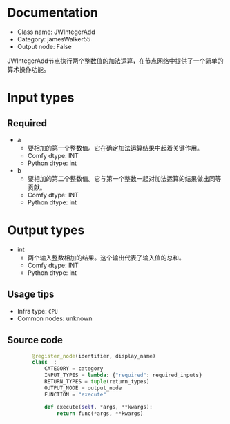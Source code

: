 
# Documentation
- Class name: JWIntegerAdd
- Category: jamesWalker55
- Output node: False

JWIntegerAdd节点执行两个整数值的加法运算，在节点网络中提供了一个简单的算术操作功能。

# Input types
## Required
- a
    - 要相加的第一个整数值。它在确定加法运算结果中起着关键作用。
    - Comfy dtype: INT
    - Python dtype: int
- b
    - 要相加的第二个整数值。它与第一个整数一起对加法运算的结果做出同等贡献。
    - Comfy dtype: INT
    - Python dtype: int

# Output types
- int
    - 两个输入整数相加的结果。这个输出代表了输入值的总和。
    - Comfy dtype: INT
    - Python dtype: int


## Usage tips
- Infra type: `CPU`
- Common nodes: unknown


## Source code
```python
        @register_node(identifier, display_name)
        class _:
            CATEGORY = category
            INPUT_TYPES = lambda: {"required": required_inputs}
            RETURN_TYPES = tuple(return_types)
            OUTPUT_NODE = output_node
            FUNCTION = "execute"

            def execute(self, *args, **kwargs):
                return func(*args, **kwargs)

```
